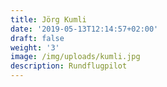 ```yaml
---
title: Jörg Kumli
date: '2019-05-13T12:14:57+02:00'
draft: false
weight: '3'
image: /img/uploads/kumli.jpg
description: Rundflugpilot
---
```



